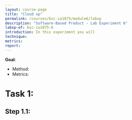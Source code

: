 ```yaml
---
layout: course-page
title: "Cloud xp"
permalink: /courses/bsc-io1075/module6/labxp
description: "Software-Based Product - Lab Experiment 6"
labxp-of: bsc-io1075-6
introduction: In this experiment you will 
technique:
metrics:
report:
---
```


**Goal**: 

* Method: 
* Metrics: 

# Task 1:

## Step 1.1:
